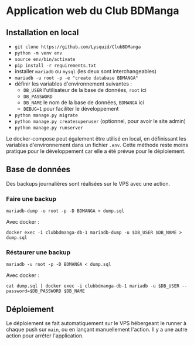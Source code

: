 # Application web du Club BDManga

## Installation en local

 - `git clone https://github.com/Lysquid/ClubBDManga`
 - `python -m venv env`
 - `source env/bin/activate`
 - `pip install -r requirements.txt`
 - installer `mariadb` ou `mysql` (les deux sont interchangeables)
 - `mariadb -u root -p -e "create database BDMANGA"`
 - définir les variables d'environnement suivantes :
   - `DB_USER` l'utilisateur de la base de données, `root` ici
   - `DB_PASSWORD`
   - `DB_NAME` le nom de la base de données, `BDMANGA` ici
   - `DEBUG=1` pour faciliter le développement
 - `python manage.py migrate`
 - `python manage.py createsuperuser` (optionnel, pour avoir le site admin)
 - `python manage.py runserver`

Le docker-compose peut également être utilisé en local, en définissant les variables d'environnement dans un fichier `.env`. Cette méthode reste moins pratique pour le développement car elle a été prévue pour le déploiement.

## Base de données

Des backups journalières sont réalisées sur le VPS avec une action.

### Faire une backup

`mariadb-dump -u root -p -D BDMANGA > dump.sql`

Avec docker :

`docker exec -i clubbdmanga-db-1 mariadb-dump -u $DB_USER $DB_NAME > dump.sql`

### Réstaurer une backup

`mariadb -u root -p -D BDMANGA < dump.sql`

Avec docker :

`cat dump.sql | docker exec -i clubbdmanga-db-1 mariadb -u $DB_USER --password=$DB_PASSWORD $DB_NAME`

## Déploiement

Le déploiement se fait automatiquement sur le VPS hébergeant le runner à chaque push sur `main`, ou en lançant manuellement l'action. Il y a une autre action pour arrêter l'application.
